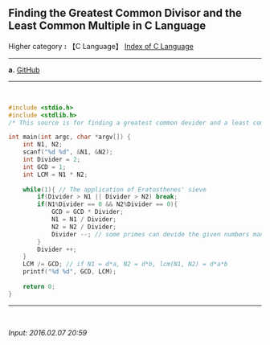 ## **Finding the Greatest Common Divisor and the Least Common Multiple in C Language**

Higher category **:** 【C Language】 [Index of C Language](https://jb243.github.io/pages/802)

---

**a.** [GitHub](https://github.com/JB243/nate9389/blob/main/C/Greatest%20Common%20Divisor%20and%20Least%20Common%20Multiple) 

---

<br>

```c
#include <stdio.h>
#include <stdlib.h>
/* This source is for finding a greatest common devider and a least common muliflier of 2 numbers */

int main(int argc, char *argv[]) {
    int N1, N2;
    scanf("%d %d", &N1, &N2);
    int Divider = 2;
    int GCD = 1; 
    int LCM = N1 * N2;
	
    while(1){ // The application of Eratosthenes' sieve
		if(Divider > N1 || Divider > N2) break;
		if(N1%Divider == 0 && N2%Divider == 0){
			GCD = GCD * Divider;
			N1 = N1 / Divider;
			N2 = N2 / Divider;
			Divider --; // some primes can devide the given numbers many times.
		}
		Divider ++;
	}
	LCM /= GCD; // if N1 = d*a, N2 = d*b, lcm(N1, N2) = d*a*b
	printf("%d %d", GCD, LCM);
	
    return 0;
}
```

---

<br>

*Input: 2016.02.07 20:59*
